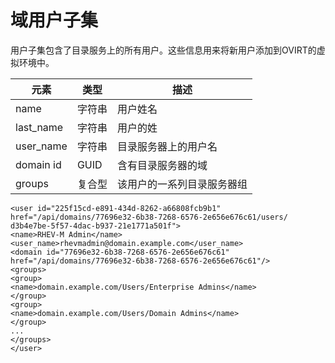 # 域用户子集

用户子集包含了目录服务上的所有用户。这些信息用来将新用户添加到OVIRT的虚拟环境中。

|元素|类型|描述|
|----|----|----|
|name|字符串|用户姓名|
|last\_name|字符串|用户的姓|
|user\_name|字符串|目录服务器上的用户名|
|domain id|GUID|含有目录服务器的域|
|groups|复合型|该用户的一系列目录服务器组|

                            
    <user id="225f15cd-e891-434d-8262-a66808fcb9b1"
    href="/api/domains/77696e32-6b38-7268-6576-2e656e676c61/users/
    d3b4e7be-5f57-4dac-b937-21e1771a501f">
    <name>RHEV-M Admin</name>
    <user_name>rhevmadmin@domain.example.com</user_name>
    <domain id="77696e32-6b38-7268-6576-2e656e676c61"
    href="/api/domains/77696e32-6b38-7268-6576-2e656e676c61"/>
    <groups>
    <group>
    <name>domain.example.com/Users/Enterprise Admins</name>
    </group>
    <group>
    <name>domain.example.com/Users/Domain Admins</name>
    </group>
    ...
    </groups>
    </user>
                            
                        

